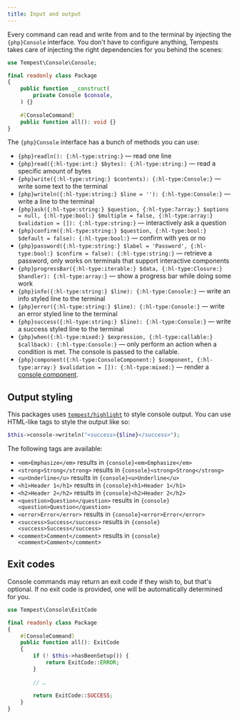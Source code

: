 ```yaml
---
title: Input and output
---
```


Every command can read and write from and to the terminal by injecting the `{php}Console` interface. You don't have to configure anything, Tempests takes care of injecting the right dependencies for you behind the scenes:

```php
use Tempest\Console\Console;

final readonly class Package
{
    public function __construct(
        private Console $console,
    ) {}
    
    #[ConsoleCommand]
    public function all(): void {}
}
```

The `{php}Console` interface has a bunch of methods you can use:

- `{php}readln(): {:hl-type:string:}` — read one line
- `{php}read({:hl-type:int:} $bytes): {:hl-type:string:}` — read a specific amount of bytes
- `{php}write({:hl-type:string:} $contents): {:hl-type:Console:}` — write some text to the terminal
- `{php}writeln({:hl-type:string:} $line = ''): {:hl-type:Console:}` — write a line to the terminal
- `{php}ask({:hl-type:string:} $question, {:hl-type:?array:} $options = null, {:hl-type:bool:} $multiple = false, {:hl-type:array:} $validation = []): {:hl-type:string:}` — interactively ask a question
- `{php}confirm({:hl-type:string:} $question, {:hl-type:bool:} $default = false): {:hl-type:bool:}` — confirm with yes or no
- `{php}password({:hl-type:string:} $label = 'Password', {:hl-type:bool:} $confirm = false): {:hl-type:string:}` — retrieve a password, only works on terminals that support interactive components
- `{php}progressBar({:hl-type:iterable:} $data, {:hl-type:Closure:} $handler): {:hl-type:array:}` — show a progress bar while doing some work
- `{php}info({:hl-type:string:} $line): {:hl-type:Console:}` — write an info styled line to the terminal
- `{php}error({:hl-type:string:} $line): {:hl-type:Console:}` — write an error styled line to the terminal
- `{php}success({:hl-type:string:} $line): {:hl-type:Console:}` — write a success styled line to the terminal
- `{php}when({:hl-type:mixed:} $expression, {:hl-type:callable:} $callback): {:hl-type:Console:}` — only perform an action when a condition is met. The console is passed to the callable.
- `{php}component({:hl-type:ConsoleComponent:} $component, {:hl-type:array:} $validation = []): {:hl-type:mixed:}` — render a [console component](/docs/console/04-components).

## Output styling

This packages uses [`tempest/highlight`](https://github.com/tempestphp/highlight) to style console output. You can use HTML-like tags to style the output like so:

```php
$this->console->writeln("<success>{$line}</success>");
```

The following tags are available:

- `<em>Emphasize</em>` results in `{console}<em>Emphasize</em>`
- `<strong>Strong</strong>` results in `{console}<strong>Strong</strong>`
- `<u>Underline</u>` results in `{console}<u>Underline</u>`
- `<h1>Header 1</h1>` results in `{console}<h1>Header 1</h1>`
- `<h2>Header 2</h2>` results in `{console}<h2>Header 2</h2>`
- `<question>Question</question>` results in `{console}<question>Question</question>`
- `<error>Error</error>` results in `{console}<error>Error</error>`
- `<success>Success</success>` results in `{console}<success>Success</success>`
- `<comment>Comment</comment>` results in `{console}<comment>Comment</comment>`

## Exit codes

Console commands may return an exit code if they wish to, but that's optional. If no exit code is provided, one will be automatically determined for you. 

```php
use Tempest\Console\ExitCode

final readonly class Package
{
    #[ConsoleCommand]
    public function all(): ExitCode 
    {
        if (! $this->hasBeenSetup()) {
            return ExitCode::ERROR;
        }
        
        // …
        
        return ExitCode::SUCCESS;
    }
}
```